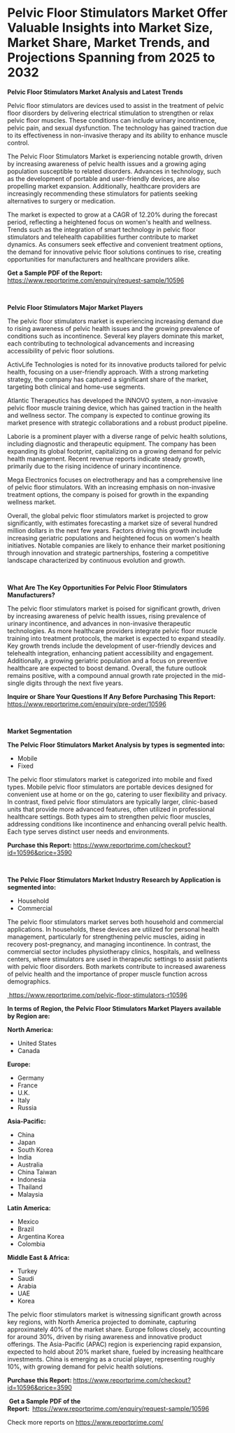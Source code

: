 <p><h1>Pelvic Floor Stimulators Market Offer Valuable Insights into Market Size, Market Share, Market Trends, and Projections Spanning from 2025 to 2032</h1></p><p><strong>Pelvic Floor Stimulators Market Analysis and Latest Trends</strong></p>
<p><p>Pelvic floor stimulators are devices used to assist in the treatment of pelvic floor disorders by delivering electrical stimulation to strengthen or relax pelvic floor muscles. These conditions can include urinary incontinence, pelvic pain, and sexual dysfunction. The technology has gained traction due to its effectiveness in non-invasive therapy and its ability to enhance muscle control.</p><p>The Pelvic Floor Stimulators Market is experiencing notable growth, driven by increasing awareness of pelvic health issues and a growing aging population susceptible to related disorders. Advances in technology, such as the development of portable and user-friendly devices, are also propelling market expansion. Additionally, healthcare providers are increasingly recommending these stimulators for patients seeking alternatives to surgery or medication.</p><p>The market is expected to grow at a CAGR of 12.20% during the forecast period, reflecting a heightened focus on women's health and wellness. Trends such as the integration of smart technology in pelvic floor stimulators and telehealth capabilities further contribute to market dynamics. As consumers seek effective and convenient treatment options, the demand for innovative pelvic floor solutions continues to rise, creating opportunities for manufacturers and healthcare providers alike.</p></p>
<p><strong>Get a Sample PDF of the Report:&nbsp;</strong> <a href="https://www.reportprime.com/enquiry/request-sample/10596?utm_campaign=3251&utm_medium=2&utm_source=Github&utm_content=ia&utm_term=20032025&utm_id=pelvic-floor-stimulators">https://www.reportprime.com/enquiry/request-sample/10596</a></p>
<p>&nbsp;</p>
<p><strong>Pelvic Floor Stimulators Major Market Players</strong></p>
<p><p>The pelvic floor stimulators market is experiencing increasing demand due to rising awareness of pelvic health issues and the growing prevalence of conditions such as incontinence. Several key players dominate this market, each contributing to technological advancements and increasing accessibility of pelvic floor solutions.</p><p>ActivLife Technologies is noted for its innovative products tailored for pelvic health, focusing on a user-friendly approach. With a strong marketing strategy, the company has captured a significant share of the market, targeting both clinical and home-use segments.</p><p>Atlantic Therapeutics has developed the INNOVO system, a non-invasive pelvic floor muscle training device, which has gained traction in the health and wellness sector. The company is expected to continue growing its market presence with strategic collaborations and a robust product pipeline.</p><p>Laborie is a prominent player with a diverse range of pelvic health solutions, including diagnostic and therapeutic equipment. The company has been expanding its global footprint, capitalizing on a growing demand for pelvic health management. Recent revenue reports indicate steady growth, primarily due to the rising incidence of urinary incontinence.</p><p>Mega Electronics focuses on electrotherapy and has a comprehensive line of pelvic floor stimulators. With an increasing emphasis on non-invasive treatment options, the company is poised for growth in the expanding wellness market.</p><p>Overall, the global pelvic floor stimulators market is projected to grow significantly, with estimates forecasting a market size of several hundred million dollars in the next few years. Factors driving this growth include increasing geriatric populations and heightened focus on women's health initiatives. Notable companies are likely to enhance their market positioning through innovation and strategic partnerships, fostering a competitive landscape characterized by continuous evolution and growth.</p></p>
<p>&nbsp;</p>
<p><strong>What Are The Key Opportunities For Pelvic Floor Stimulators Manufacturers?</strong></p>
<p><p>The pelvic floor stimulators market is poised for significant growth, driven by increasing awareness of pelvic health issues, rising prevalence of urinary incontinence, and advances in non-invasive therapeutic technologies. As more healthcare providers integrate pelvic floor muscle training into treatment protocols, the market is expected to expand steadily. Key growth trends include the development of user-friendly devices and telehealth integration, enhancing patient accessibility and engagement. Additionally, a growing geriatric population and a focus on preventive healthcare are expected to boost demand. Overall, the future outlook remains positive, with a compound annual growth rate projected in the mid-single digits through the next five years.</p></p>
<p><strong>Inquire or Share Your Questions If Any Before Purchasing This Report:</strong> <a href="https://www.reportprime.com/enquiry/pre-order/10596?utm_campaign=3251&utm_medium=2&utm_source=Github&utm_content=ia&utm_term=20032025&utm_id=pelvic-floor-stimulators">https://www.reportprime.com/enquiry/pre-order/10596</a></p>
<p>&nbsp;</p>
<p><strong>Market Segmentation</strong></p>
<p><strong>The Pelvic Floor Stimulators Market Analysis by types is segmented into:</strong></p>
<p><ul><li>Mobile</li><li>Fixed</li></ul></p>
<p><p>The pelvic floor stimulators market is categorized into mobile and fixed types. Mobile pelvic floor stimulators are portable devices designed for convenient use at home or on the go, catering to user flexibility and privacy. In contrast, fixed pelvic floor stimulators are typically larger, clinic-based units that provide more advanced features, often utilized in professional healthcare settings. Both types aim to strengthen pelvic floor muscles, addressing conditions like incontinence and enhancing overall pelvic health. Each type serves distinct user needs and environments.</p></p>
<p><strong>Purchase this Report:&nbsp;</strong><a href="https://www.reportprime.com/checkout?id=10596&price=3590&utm_campaign=3251&utm_medium=2&utm_source=Github&utm_content=ia&utm_term=20032025&utm_id=pelvic-floor-stimulators">https://www.reportprime.com/checkout?id=10596&price=3590</a></p>
<p>&nbsp;</p>
<p><strong>The Pelvic Floor Stimulators Market Industry Research by Application is segmented into:</strong></p>
<p><ul><li>Household</li><li>Commercial</li></ul></p>
<p><p>The pelvic floor stimulators market serves both household and commercial applications. In households, these devices are utilized for personal health management, particularly for strengthening pelvic muscles, aiding in recovery post-pregnancy, and managing incontinence. In contrast, the commercial sector includes physiotherapy clinics, hospitals, and wellness centers, where stimulators are used in therapeutic settings to assist patients with pelvic floor disorders. Both markets contribute to increased awareness of pelvic health and the importance of proper muscle function across demographics.</p></p>
<p><a href="https://www.reportprime.com/pelvic-floor-stimulators-r10596?utm_campaign=3251&utm_medium=2&utm_source=Github&utm_content=ia&utm_term=20032025&utm_id=pelvic-floor-stimulators">&nbsp;https://www.reportprime.com/pelvic-floor-stimulators-r10596</a></p>
<p><strong>In terms of Region, the Pelvic Floor Stimulators Market Players available by Region are:</strong></p>
<p>
    <p> <strong> North America: </strong>
        <ul>
            <li>United States</li>
            <li>Canada</li>
        </ul>
        </p> 
    <p> <strong> Europe: </strong>
        <ul>
            <li>Germany</li>
            <li>France</li>
            <li>U.K.</li>
            <li>Italy</li>
            <li>Russia</li>
        </ul>
        </p> 
    <p> <strong> Asia-Pacific: </strong>
        <ul>
            <li>China</li>
            <li>Japan</li>
            <li>South Korea</li>
            <li>India</li>
            <li>Australia</li>
            <li>China Taiwan</li>
            <li>Indonesia</li>
            <li>Thailand</li>
            <li>Malaysia</li>
        </ul>
        </p> 
    <p> <strong> Latin America: </strong>
        <ul>
            <li>Mexico</li>
            <li>Brazil</li>
            <li>Argentina Korea</li>
            <li>Colombia</li>
        </ul>
        </p> 
    <p> <strong> Middle East & Africa: </strong>
        <ul>
            <li>Turkey</li>
            <li>Saudi</li>
            <li>Arabia</li>
            <li>UAE</li>
            <li>Korea</li>
        </ul>
    </p>
    </p>
<p><p>The pelvic floor stimulators market is witnessing significant growth across key regions, with North America projected to dominate, capturing approximately 40% of the market share. Europe follows closely, accounting for around 30%, driven by rising awareness and innovative product offerings. The Asia-Pacific (APAC) region is experiencing rapid expansion, expected to hold about 20% market share, fueled by increasing healthcare investments. China is emerging as a crucial player, representing roughly 10%, with growing demand for pelvic health solutions.</p></p>
<p><strong>Purchase this Report: </strong><a href="https://www.reportprime.com/checkout?id=10596&price=3590&utm_campaign=3251&utm_medium=2&utm_source=Github&utm_content=ia&utm_term=20032025&utm_id=pelvic-floor-stimulators">https://www.reportprime.com/checkout?id=10596&price=3590</a></p>
<p>&nbsp;<strong>Get a Sample PDF of the Report:&nbsp;&nbsp;</strong><a href="https://www.reportprime.com/enquiry/request-sample/10596?utm_campaign=3251&utm_medium=2&utm_source=Github&utm_content=ia&utm_term=20032025&utm_id=pelvic-floor-stimulators">https://www.reportprime.com/enquiry/request-sample/10596</a></p>
<p><strong></strong></p>
<p>Check more reports on <a href="https://www.reportprime.com/?utm_campaign=3251&utm_medium=2&utm_source=Github&utm_content=ia&utm_term=20032025&utm_id=pelvic-floor-stimulators">https://www.reportprime.com/</a></p>